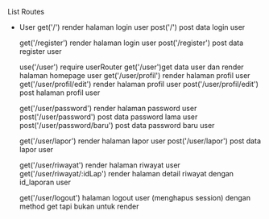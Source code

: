 List Routes

- User
  get('/') render halaman login user
  post('/') post data login user

  get('/register') render halaman login user
  post('/register') post data register user

  use('/user') require userRouter
  get('/user')get data user dan render halaman homepage user
  get('/user/profil') render halaman profil user
  get('/user/profil/edit') render halaman profil user
  post('/user/profil/edit') post halaman profil user

  get('/user/password') render halaman password user
  post('/user/password') post data password lama user
  post('/user/password/baru') post data password baru user

  get('/user/lapor') render halaman lapor user
  post('/user/lapor') post data lapor user

  get('/user/riwayat') render halaman riwayat user
  get('/user/riwayat/:idLap') render halaman detail riwayat dengan id_laporan user

  get('/user/logout') halaman logout user (menghapus session) dengan method get tapi bukan untuk render
